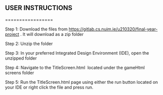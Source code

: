## USER INSTRUCTIONS
=================

Step 1: Download the files from <https://gitlab.cs.nuim.ie/u210320/final-year-project> . It will download as a zip folder

Step 2: Unzip the folder

Step 3: In your preferred Integrated Design Environment (IDE), open the unzipped folder

Step 4: Navigate to the TitleScreen.html  located  under the gameHtml screens folder

Step 5: Run the TitleScreen.html page using either the run button located on your IDE or right click the file and press run.